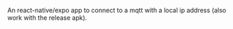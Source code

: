 An react-native/expo app to connect to a mqtt with a local ip address (also work with the release apk).
